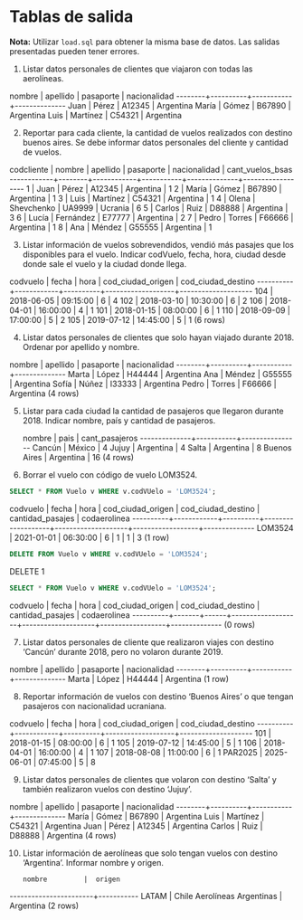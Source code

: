 # Tablas de salida

**Nota:** Utilizar ``load.sql`` para obtener la misma base de datos. Las salidas presentadas pueden tener errores.


1. Listar datos personales de clientes que viajaron con todas las aerolíneas.

nombre | apellido | pasaporte | nacionalidad 
--------+----------+-----------+--------------
Juan   | Pérez    | A12345    | Argentina
María  | Gómez    | B67890    | Argentina
Luis   | Martínez | C54321    | Argentina

2. Reportar para cada cliente, la cantidad de vuelos realizados con destino buenos aires. Se debe informar datos personales del cliente y cantidad de vuelos.

 codcliente | nombre |  apellido  | pasaporte | nacionalidad | cant_vuelos_bsas 
------------+--------+------------+-----------+--------------+------------------
          1 | Juan   | Pérez      | A12345    | Argentina    |                1
          2 | María  | Gómez      | B67890    | Argentina    |                1
          3 | Luis   | Martínez   | C54321    | Argentina    |                1
          4 | Olena  | Shevchenko | UA9999    | Ucrania      |                6
          5 | Carlos | Ruiz       | D88888    | Argentina    |                3
          6 | Lucía  | Fernández  | E77777    | Argentina    |                2
          7 | Pedro  | Torres     | F66666    | Argentina    |                1
          8 | Ana    | Méndez     | G55555    | Argentina    |                1

3. Listar información de vuelos sobrevendidos, vendió más pasajes que los disponibles para el vuelo. Indicar codVuelo, fecha, hora, ciudad desde donde sale el vuelo y la ciudad donde llega.

 codvuelo |   fecha    |   hora   | cod_ciudad_origen | cod_ciudad_destino 
----------+------------+----------+-------------------+--------------------
 104      | 2018-06-05 | 09:15:00 |                 6 |                  4
 102      | 2018-03-10 | 10:30:00 |                 6 |                  2
 106      | 2018-04-01 | 16:00:00 |                 4 |                  1
 101      | 2018-01-15 | 08:00:00 |                 6 |                  1
 110      | 2018-09-09 | 17:00:00 |                 5 |                  2
 105      | 2019-07-12 | 14:45:00 |                 5 |                  1
(6 rows)


4. Listar datos personales de clientes que solo hayan viajado durante 2018. Ordenar por apellido y nombre.

 nombre | apellido | pasaporte | nacionalidad 
--------+----------+-----------+--------------
 Marta  | López    | H44444    | Argentina
 Ana    | Méndez   | G55555    | Argentina
 Sofía  | Núñez    | I33333    | Argentina
 Pedro  | Torres   | F66666    | Argentina
(4 rows)


5. Listar para cada ciudad la cantidad de pasajeros que llegaron durante 2018. Indicar nombre, país y cantidad de pasajeros.

    nombre    |   pais    | cant_pasajeros 
--------------+-----------+----------------
 Cancún       | México    |              4
 Jujuy        | Argentina |              4
 Salta        | Argentina |              8
 Buenos Aires | Argentina |             16
(4 rows)

6. Borrar el vuelo con código de vuelo LOM3524.
```sql
SELECT * FROM Vuelo v WHERE v.codVUelo = 'LOM3524';
```

 codvuelo |   fecha    |   hora   | cod_ciudad_origen | cod_ciudad_destino | cantidad_pasajes | codaerolinea 
----------+------------+----------+-------------------+--------------------+------------------+--------------
 LOM3524  | 2021-01-01 | 06:30:00 |                 6 |                  1 |                1 |            3
(1 row)

```sql
DELETE FROM Vuelo v WHERE v.codVUelo = 'LOM3524';
```

DELETE 1

```sql
SELECT * FROM Vuelo v WHERE v.codVUelo = 'LOM3524';
```
 codvuelo | fecha | hora | cod_ciudad_origen | cod_ciudad_destino | cantidad_pasajes | codaerolinea 
----------+-------+------+-------------------+--------------------+------------------+--------------
(0 rows)


7. Listar datos personales de cliente que realizaron viajes con destino ‘Cancún’ durante 2018, pero no volaron durante 2019.

 nombre | apellido | pasaporte | nacionalidad 
--------+----------+-----------+--------------
 Marta  | López    | H44444    | Argentina
(1 row)


8. Reportar información de vuelos con destino ‘Buenos Aires’ o que tengan pasajeros con nacionalidad ucraniana.

 codvuelo |   fecha    |   hora   | cod_ciudad_origen | cod_ciudad_destino 
----------+------------+----------+-------------------+--------------------
 101      | 2018-01-15 | 08:00:00 |                 6 |                  1
 105      | 2019-07-12 | 14:45:00 |                 5 |                  1
 106      | 2018-04-01 | 16:00:00 |                 4 |                  1
 107      | 2018-08-08 | 11:00:00 |                 6 |                  1
 PAR2025  | 2025-06-01 | 07:45:00 |                 5 |                  8

9.  Listar datos personales de clientes que volaron con destino ‘Salta’ y también realizaron vuelos con destino ‘Jujuy’.

 nombre | apellido | pasaporte | nacionalidad 
--------+----------+-----------+--------------
 María  | Gómez    | B67890    | Argentina
 Luis   | Martínez | C54321    | Argentina
 Juan   | Pérez    | A12345    | Argentina
 Carlos | Ruiz     | D88888    | Argentina
(4 rows)


10. Listar información de aerolíneas que solo tengan vuelos con destino ‘Argentina’. Informar nombre y origen.

        nombre         |  origen   
-----------------------+-----------
 LATAM                 | Chile
 Aerolíneas Argentinas | Argentina
(2 rows)